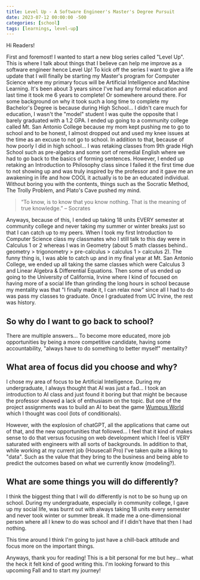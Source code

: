 ```yaml
---
title: Level Up - A Software Engineer's Master's Degree Pursuit
date: 2023-07-12 00:00:00 -500
categories: [school]
tags: [learnings, level-up]
---
```


Hi Readers!

First and foremost! I wanted to start a new blog series called "Level Up". This is where I talk about things that I believe can help me improve as a software engineer hence Level Up! To kick off the series I want to give a life update that I will finally be starting my Master's program for Computer Science where my primary focus will be Artificial Intelligence and Machine Learning. It's been about 3 years since I've had any formal education and last time it took me 6 years to complete! Or somewhere around there. For some background on why it took such a long time to complete my Bachelor's Degree is because during High School... I didn't care much for education, I wasn't the "model" student I was quite the opposite that I barely graduated with a 1.2 GPA. I ended up going to a community college called Mt. San Antonio College because my mom kept pushing me to go to school and to be honest, I almost dropped out and used my knee issues at the time as an excuse to not go to school. In addition to that, because of how poorly I did in high school... I was retaking classes from 9th grade High School such as pre-algebra and some sort of remedial English where we had to go back to the basics of forming sentences. However, I ended up retaking an Introduction to Philosophy class since I failed it the first time due to not showing up and was truly inspired by the professor and it gave me an awakening in life and how COOL it actually is to be an educated individual. Without boring you with the contents, things such as the Socratic Method, The Trolly Problem, and Plato's Cave pushed my mind. 

> “To know, is to know that you know nothing. That is the meaning of true knowledge.” – Socrates

Anyways, because of this, I ended up taking 18 units EVERY semester at community college and never taking my summer or winter breaks just so that I can catch up to my peers. When I took my first Introduction to Computer Science class my classmates who I still talk to this day were in Calculus 1 or 2 whereas I was in Geometry (about 5 math classes behind.. geometry > trigonometry > pre-calculus > calculus 1 > calculus 2). The funny thing is, I was able to catch up and in my final year at Mt. San Antonio College, we ended up all taking the same classes which were Calculus 3 and Linear Algebra & Differential Equations. Then some of us ended up going to the University of California, Irvine where I kind of focused on having more of a social life than grinding the long hours in school because my mentality was that "I finally made it, I can relax now" since all I had to do was pass my classes to graduate. Once I graduated from UC Irvine, the rest was history.

## So why do I want to go back to school? 

There are multiple answers... To become more educated, more job opportunities by being a more competitive candidate, having some accountability, "always have to do something to better myself" mentality?

## What area of focus did you choose and why?

I chose my area of focus to be Artificial Intelligence. During my undergraduate, I always thought that AI was just a fad... I took an introduction to AI class and just found it boring but that might be because the professor showed a lack of enthusiasm on the topic. But one of the project assignments was to build an AI to beat the game [Wumpus World](https://thiagodnf.github.io/wumpus-world-simulator/) which I thought was cool (lots of conditionals).

However, with the explosion of chatGPT, all the applications that came out of that, and the new opportunities that followed... I feel that it kind of makes sense to do that versus focusing on web development which I feel is VERY saturated with engineers with all sorts of backgrounds. In addition to that, while working at my current job (Housecall Pro) I've taken quite a liking to "data". Such as the value that they bring to the business and being able to predict the outcomes based on what we currently know (modeling?).

## What are some things you will do differently?

I think the biggest thing that I will do differently is not to be so hung up on school. During my undergraduate, especially in community college, I gave up my social life, was burnt out with always taking 18 units every semester and never took winter or summer break. It made me a one-dimensional person where all I knew to do was school and if I didn't have that then I had nothing.

This time around I think I'm going to just have a chill-back attitude and focus more on the important things.

Anyways, thank you for reading! This is a bit personal for me but hey... what the heck it felt kind of good writing this. I'm looking forward to this upcoming Fall and to start my journey!
